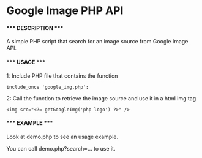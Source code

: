 Google Image PHP API
=============

#### *** DESCRIPTION *** ####

A simple PHP script that search for an image source from Google Image API.

#### *** USAGE *** ####

1: Include PHP file that contains the function 
``` 
include_once 'google_img.php';

```

2: Call the function to retrieve the image source and use it in a html img tag
```
<img src="<?= getGoogleImg('php logo') ?>" />
```

#### *** EXAMPLE *** ####

Look at demo.php to see an usage example.

You can call demo.php?search=... to use it.